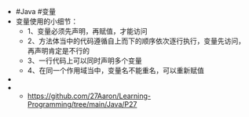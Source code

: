 - #Java #变量
- 变量使用的小细节：
	- 1、变量必须先声明，再赋值，才能访问
	- 2、方法体当中的代码遵循自上而下的顺序依次逐行执行，变量先访问，再声明肯定是不行的
	- 3、一行代码上可以同时声明多个变量
	- 4、在同一个作用域当中，变量名不能重名，可以重新赋值
-
- - https://github.com/27Aaron/Learning-Programming/tree/main/Java/P27